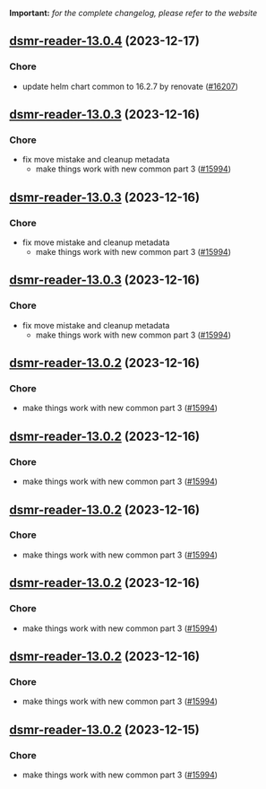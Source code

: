**Important:**
*for the complete changelog, please refer to the website*




## [dsmr-reader-13.0.4](https://github.com/truecharts/charts/compare/dsmr-reader-13.0.3...dsmr-reader-13.0.4) (2023-12-17)

### Chore

- update helm chart common to 16.2.7 by renovate ([#16207](https://github.com/truecharts/charts/issues/16207))
  
  


## [dsmr-reader-13.0.3](https://github.com/truecharts/charts/compare/dsmr-reader-12.0.3...dsmr-reader-13.0.3) (2023-12-16)

### Chore

- fix move mistake and cleanup metadata
  - make things work with new common part 3 ([#15994](https://github.com/truecharts/charts/issues/15994))
  
  


## [dsmr-reader-13.0.3](https://github.com/truecharts/charts/compare/dsmr-reader-12.0.3...dsmr-reader-13.0.3) (2023-12-16)

### Chore

- fix move mistake and cleanup metadata
  - make things work with new common part 3 ([#15994](https://github.com/truecharts/charts/issues/15994))
  
  


## [dsmr-reader-13.0.3](https://github.com/truecharts/charts/compare/dsmr-reader-12.0.3...dsmr-reader-13.0.3) (2023-12-16)

### Chore

- fix move mistake and cleanup metadata
  - make things work with new common part 3 ([#15994](https://github.com/truecharts/charts/issues/15994))
  
  


## [dsmr-reader-13.0.2](https://github.com/truecharts/charts/compare/dsmr-reader-12.0.3...dsmr-reader-13.0.2) (2023-12-16)

### Chore

- make things work with new common part 3 ([#15994](https://github.com/truecharts/charts/issues/15994))
  
  


## [dsmr-reader-13.0.2](https://github.com/truecharts/charts/compare/dsmr-reader-12.0.3...dsmr-reader-13.0.2) (2023-12-16)

### Chore

- make things work with new common part 3 ([#15994](https://github.com/truecharts/charts/issues/15994))
  
  


## [dsmr-reader-13.0.2](https://github.com/truecharts/charts/compare/dsmr-reader-12.0.3...dsmr-reader-13.0.2) (2023-12-16)

### Chore

- make things work with new common part 3 ([#15994](https://github.com/truecharts/charts/issues/15994))
  
  


## [dsmr-reader-13.0.2](https://github.com/truecharts/charts/compare/dsmr-reader-12.0.3...dsmr-reader-13.0.2) (2023-12-16)

### Chore

- make things work with new common part 3 ([#15994](https://github.com/truecharts/charts/issues/15994))
  
  


## [dsmr-reader-13.0.2](https://github.com/truecharts/charts/compare/dsmr-reader-12.0.3...dsmr-reader-13.0.2) (2023-12-16)

### Chore

- make things work with new common part 3 ([#15994](https://github.com/truecharts/charts/issues/15994))
  
  


## [dsmr-reader-13.0.2](https://github.com/truecharts/charts/compare/dsmr-reader-12.0.3...dsmr-reader-13.0.2) (2023-12-15)

### Chore

- make things work with new common part 3 ([#15994](https://github.com/truecharts/charts/issues/15994))
  
  


